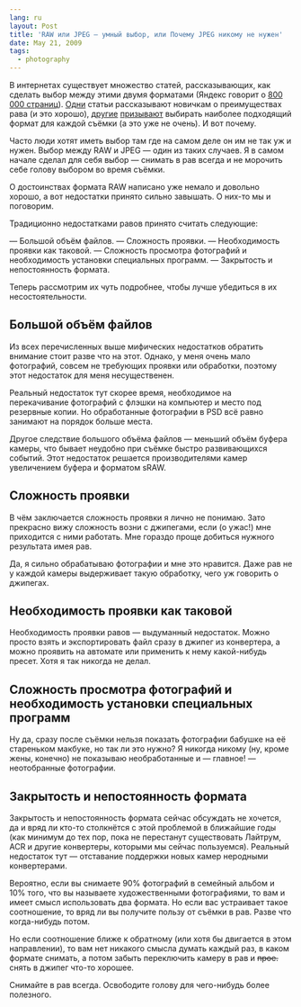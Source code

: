 ```yaml
---
lang: ru
layout: Post
title: 'RAW или JPEG — умный выбор, или Почему JPEG никому не нужен'
date: May 21, 2009
tags:
  - photography
---
```


В интернетах существует множество статей, рассказывающих, как сделать выбор между этими двумя форматами (Яндекс говорит о [800 000 страниц](http://yandex.ru/yandsearch?text=raw+/2+jpeg&clid=14585&stpar2=/h0/tm13/s1&stpar4=/s1 'Статьи, сравнивающие RAW и JPEG в Яндексе')). [Одни](http://www.photoscape.ru/index.cfm?id=1367 'Преимущества и недостатки JPEG') статьи рассказывают новичкам о преимуществах рава (и это хорошо), [другие](http://focused.ru/articles/raw-not-raw/ 'RAW иль не RAW') [призывают](http://www.fotonik.ru/raw_vs_jpg_vs_tif.html 'JPG vs RAW vs TIFF: Сделайте правильный выбор') выбирать наиболее подходящий формат для каждой съёмки (а это уже не очень). И вот почему.

Часто люди хотят иметь выбор там где на самом деле он им не так уж и нужен. Выбор между RAW и JPEG — один из таких случаев. Я в самом начале сделал для себя выбор — снимать в рав всегда и не морочить себе голову выбором во время съёмки.

О достоинствах формата RAW написано уже немало и довольно хорошо, а вот недостатки принято сильно завышать. О них-то мы и поговорим.

Традиционно недостатками равов принято считать следующие:

— Большой объём файлов. — Сложность проявки. — Необходимость проявки как таковой. — Сложность просмотра фотографий и необходимость установки специальных программ. — Закрытость и непостоянность формата.

Теперь рассмотрим их чуть подробнее, чтобы лучше убедиться в их несостоятельности.

<!--more-->

## Большой объём файлов

Из всех перечисленных выше мифических недостатков обратить внимание стоит разве что на этот. Однако, у меня очень мало фотографий, совсем не требующих проявки или обработки, поэтому этот недостаток для меня несущественен.

Реальный недостаток тут скорее время, необходимое на перекачивание фотографий с флэшки на компьютер и место под резервные копии. Но обработанные фотографии в PSD всё равно занимают на порядок больше места.

Другое следствие большого объёма файлов — меньший объём буфера камеры, что бывает неудобно при съёмке быстро развивающихся событий. Этот недостаток решается производителями камер увеличением буфера и форматом sRAW.

## Сложность проявки

В чём заключается сложность проявки я лично не понимаю. Зато прекрасно вижу сложность возни с джипегами, если (о ужас!) мне приходится с ними работать. Мне гораздо проще добиться нужного результата имея рав.

Да, я сильно обрабатываю фотографии и мне это нравится. Даже рав не у каждой камеры выдерживает такую обработку, чего уж говорить о джипегах.

## Необходимость проявки как таковой

Необходимость проявки равов — выдуманный недостаток. Можно просто взять и экспортировать файл сразу в джипег из конвертера, а можно проявить на автомате или применить к нему какой-нибудь пресет. Хотя я так никогда не делал.

## Сложность просмотра фотографий и необходимость установки специальных программ

Ну да, сразу после съёмки нельзя показать фотографии бабушке на её стареньком макбуке, но так ли это нужно? Я никогда никому (ну, кроме жены, конечно) не показываю необработанные и — главное! — неотобранные фотографии.

## Закрытость и непостоянность формата

Закрытость и непостоянность формата сейчас обсуждать не хочется, да и вряд ли кто-то столкнётся с этой проблемой в ближайшие годы (как минимум до тех пор, пока не перестанут существовать Лайтрум, ACR и другие конвертеры, которыми мы сейчас пользуемся). Реальный недостаток тут — отставание поддержки новых камер неродными конвертерами.

Вероятно, если вы снимаете 90% фотографий в семейный альбом и 10% того, что вы называете художественными фотографиями, то вам и имеет смысл использовать два формата. Но если вас устраивает такое соотношение, то вряд ли вы получите пользу от съёмки в рав. Разве что когда-нибудь потом.

Но если соотношение ближе к обратному (или хотя бы двигается в этом направлении), то вам нет никакого смысла думать каждый раз, в каком формате снимать, а потом забыть переключить камеру в рав и ~~прое.~~ снять в джипег что-то хорошее.

Снимайте в рав всегда. Освободите голову для чего-нибудь более полезного.
